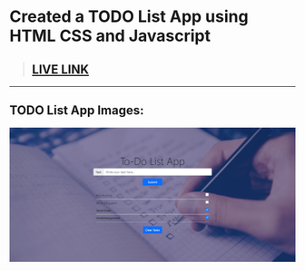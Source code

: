 
# Created a TODO List App using HTML CSS and Javascript

>## [LIVE LINK](https://crework-todo-list-app.vercel.app/)

***

## TODO List App Images:

![](./screenshot/To-Do-List-App.png)


